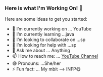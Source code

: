 ### Here is what I'm Working On! 👋

Here are some ideas to get you started:

- 🔭 I’m currently working on ... YouTube
- 🌱 I’m currently learning ...java
- 👯 I’m looking to collaborate on ...sp
- 🤔 I’m looking for help with ...sp
- 💬 Ask me about ... Anything
- 📫 How to reach me: ... [YouTube Channel](https://www.youtube.com/channel/UCEen5iB8-vJAwUwPjBQqLvQ)
- 😄 Pronouns: ...She/her
- ⚡ Fun fact: ... My mbit --> INFP😋

